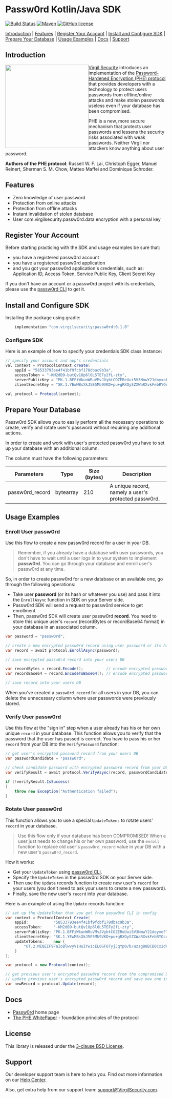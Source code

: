 # Passw0rd Kotlin/Java SDK

[![Build Status](https://travis-ci.com/passw0rd/sdk-kotlin.svg?branch=master)](https://travis-ci.com/passw0rd/sdk-kotlin)
[![Maven](https://img.shields.io/maven-central/v/com.virgilsecurity/passw0rd.svg)](https://img.shields.io/maven-central/v/com.virgilsecurity/passw0rd.svg)
[![GitHub license](https://img.shields.io/badge/license-BSD%203--Clause-blue.svg)](https://github.com/VirgilSecurity/virgil/blob/master/LICENSE)


[Introduction](#introduction) | [Features](#features) | [Register Your Account](#register-your-account) | [Install and Configure SDK](#install-and-configure-sdk) | [Prepare Your Database](#prepare-your-database) | [Usage Examples](#usage-examples) | [Docs](#docs) | [Support](#support)

## Introduction
<a href="https://passw0rd.io/"><img width="260px" src="https://cdn.virgilsecurity.com/assets/images/github/logos/passw0rd.png" align="left" hspace="0" vspace="0"></a>[Virgil Security](https://virgilsecurity.com) introduces an implementation of the [Password-Hardened Encryption (PHE) protocol](https://virgilsecurity.com/wp-content/uploads/2018/11/PHE-Whitepaper-2018.pdf) that provides developers with a technology to protect users passwords from offline/online attacks and make stolen passwords useless even if your database has been compromised.

PHE is a new, more secure mechanism that protects user passwords and lessens the security risks associated with weak passwords. Neither Virgil nor attackers know anything about user password.

**Authors of the PHE protocol**: Russell W. F. Lai, Christoph Egger, Manuel Reinert, Sherman S. M. Chow, Matteo Maffei and Dominique Schroder.


## Features
- Zero knowledge of user password
- Protection from online attacks
- Protection from offline attacks
- Instant invalidation of stolen database
- User com.virgilsecurity.passw0rd.data encryption with a personal key


## Register Your Account
Before starting practicing with the SDK and usage examples be sure that:
- you have a registered passw0rd account
- you have a registered passw0rd application
- and you got your passw0rd application's credentials, such as: Application ID, Access Token, Service Public Key, Client Secret Key

If you don't have an account or a passw0rd project with its credentials, please use the [passw0rd CLI](https://github.com/passw0rd/cli) to get it.


## Install and Configure SDK
Installing the package using gradle:

```bash
    implementation "com.virgilsecurity:passw0rd:0.1.0"
```


### Configure SDK
Here is an example of how to specify your credentials SDK class instance:
```cs
// specify your account and app's credentials
val context = ProtocolContext.create(
    appId = "58533793ee4f41bf9fcbf178dbac9b3a",
    accessToken = "-KM2dB9-butQv1Op6l0L5TEFy2fL-zty",
    serverPublicKey = "PK.1.BFFiWkunWRuVMvJVybtCOZEReUui5V3NmwY21doyxoFlurSYEo1fwSW22mQ8ZPq9pUWVm1rvYhF294wstqu//a4=",
    clientSecretKey = "SK.1.YEwMBsXkJ5E5Mb9VKD+pu+gRXOySZXWaRXvkFebRYOc=")

val protocol = Protocol(context);
```

## Prepare Your Database
Passw0rd SDK allows you to easily perform all the necessary operations to create, verify and rotate user's password without requiring any additional actions.

In order to create and work with user's protected passw0rd you have to set up your database with an additional column.

The column must have the following parameters:
<table class="params">
<thead>
		<tr>
			<th>Parameters</th>
			<th>Type</th>
			<th>Size (bytes)</th>
			<th>Description</th>
		</tr>
</thead>

<tbody>
<tr>
	<td>passw0rd_record</td>
	<td>bytearray</td>
	<td>210</td>
	<td> A unique record, namely a user's protected passw0rd.</td>
</tr>

</tbody>
</table>


## Usage Examples

### Enroll User passw0rd

Use this flow to create a new passw0rd record for a user in your DB.

> Remember, if you already have a database with user passwords, you don't have to wait until a user logs in to your system to implement **passw0rd**. You can go through your database and enroll user's passw0rd at any time.

So, in order to create passw0rd for a new database or an available one, go through the following operations:
- Take user **password** (or its hash or whatever you use) and pass it into the `EnrollAsync` function in SDK on your Server side.
- Passw0rd SDK will send a request to passw0rd service to get enrollment.
- Then, passw0rd SDK will create user passw0rd **record**. You need to store this unique user's `record` (recordBytes or recordBase64 format) in your database in an associated column.

```cs
var password = "passw0rd";

// create a new encrypted passw0rd record using user password or its hash
var record = await protocol.EnrollAsync(password);

// save encrypted passw0rd record into your users DB

var recordBytes = record.Encode();          // encode encrypted password record into bytearray
var recordBase64 = record.EncodeToBase64(); // encode encrypted password record base64 string

// save record into your users DB
```

When you've created a `passw0rd_record` for all users in your DB, you can delete the unnecessary column where user passwords were previously stored.


### Verify User passw0rd

Use this flow at the "sign in" step when a user already has his or her own unique `record` in your database. This function allows you to verify that the password that the user has passed is correct. 
You have to pass his or her `record` from your DB into the `VerifyPassword` function:

```cs
// get user's encrypted password record from your users DB
var passwordCandidate = "passw0rd";

// check candidate password with encrypted password record from your DB
var verifyResult = await protocol.VerifyAsync(record, passwordCandidate);

if (!verifyResult.IsSuccess)
{
    throw new Exception("Authentication failed");
}
```


### Rotate User passw0rd

This function allows you to use a special `UpdateTokens` to rotate users' `record` in your database.

> Use this flow only if your database has been COMPROMISED!
When a user just needs to change his or her own password, use the `enroll` function to replace old user's `passw0rd_record` value in your DB with a new user's `passw0rd_record`.

How it works:
- Get your `UpdateToken` using [passw0rd CLI](https://github.com/passw0rd/cli).
- Specify the `UpdateToken` in the passw0rd SDK on your Server side.
- Then use the `Update` records function to create new user's `record` for your users (you don't need to ask your users to create a new password).
- Finally, save the new user's `record` into your database.

Here is an example of using the `Update` records function:
```cs
// set up the UpdateToken that you got from passw0rd CLI in config
var context = ProtocolContext.Create(
    appId:           "58533793ee4f41bf9fcbf178dbac9b3a",
    accessToken:     "-KM2dB9-butQv1Op6l0L5TEFy2fL-zty",
    serverPublicKey: "PK.1.BFFiWkunWRuVMvJVybtCOZEReUui5V3NmwY21doyxoFlurSYEo1fwSW22mQ8ZPq9pUWVm1rvYhF294wstqu//a4=",
    clientSecretKey: "SK.1.YEwMBsXkJ5E5Mb9VKD+pu+gRXOySZXWaRXvkFebRYOc=",
    updateTokens:    new {
        "UT.2.MEQEIF9FaIoBlwvyV1HuIYw1cEL0GF6TyjJqYpO/b/uzsg88BCB0Cx2dnG8QKFyHr/nTOjQr7qeWgrM7T9CAg0D8p+EvVQ=="
    }
);

var protocol = new Protocol(context);

// get previous user's encrypted passw0rd record from the compromised DB
// update previous user's encrypted passw0rd record and save new one into your DB
var newRecord = protocol.Update(record);
```


## Docs
* [Passw0rd][_passw0rd] home page
* [The PHE WhitePaper](https://virgilsecurity.com/wp-content/uploads/2018/11/PHE-Whitepaper-2018.pdf) - foundation principles of the protocol

## License

This library is released under the [3-clause BSD License](LICENSE.md).

## Support
Our developer support team is here to help you. Find out more information on our [Help Center](https://help.virgilsecurity.com/).

Also, get extra help from our support team: support@VirgilSecurity.com.

[_passw0rd]: https://passw0rd.io/
